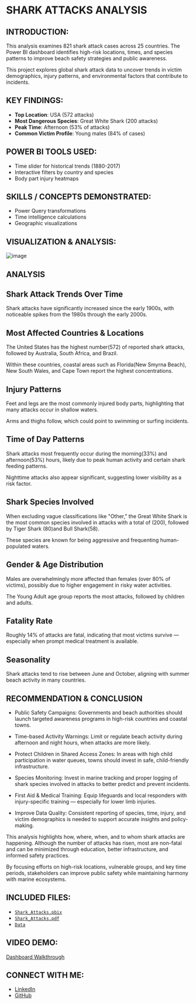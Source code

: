 # SHARK ATTACKS ANALYSIS

## INTRODUCTION:
This analysis examines 821 shark attack cases across 25 countries. The Power BI dashboard identifies high-risk locations, times, and species patterns to improve beach safety strategies and public awareness.  

This project explores global shark attack data to uncover trends in victim demographics, injury patterns, and environmental factors that contribute to incidents.  

## KEY FINDINGS: 
- **Top Location**: USA (572 attacks)  
- **Most Dangerous Species**: Great White Shark (200 attacks)  
- **Peak Time**: Afternoon (53% of attacks)  
- **Common Victim Profile**: Young males (84% of cases)  

## POWER BI TOOLS USED:   
- Time slider for historical trends (1880-2017)  
- Interactive filters by country and species  
- Body part injury heatmaps  

## SKILLS / CONCEPTS DEMONSTRATED:  
- Power Query transformations  
- Time intelligence calculations  
- Geographic visualizations  

## VISUALIZATION & ANALYSIS:  
![image](https://github.com/user-attachments/assets/683b3edc-5bfe-4741-87a6-6aec232e7505)

## ANALYSIS  
## Shark Attack Trends Over Time 

Shark attacks have significantly increased since the early 1900s, with noticeable spikes from the 1980s through the early 2000s.

## Most Affected Countries & Locations 

The United States has the highest number(572) of reported shark attacks, followed by Australia, South Africa, and Brazil.

Within these countries, coastal areas such as Florida(New Smyrna Beach), New South Wales, and Cape Town report the highest concentrations.

## Injury Patterns 

Feet and legs are the most commonly injured body parts, highlighting that many attacks occur in shallow waters.

Arms and thighs follow, which could point to swimming or surfing incidents.

## Time of Day Patterns 

Shark attacks most frequently occur during the morning(33%) and afternoon(53%) hours, likely due to peak human activity and certain shark feeding patterns.

Nighttime attacks also appear significant, suggesting lower visibility as a risk factor.

## Shark Species Involved 

When excluding vague classifications like "Other," the Great White Shark is the most common species involved in attacks with a total of (200), followed by Tiger Shark (80)and Bull Shark(58).

These species are known for being aggressive and frequenting human-populated waters.

## Gender & Age Distribution 

Males are overwhelmingly more affected than females (over 80% of victims), possibly due to higher engagement in risky water activities.

The Young Adult age group reports the most attacks, followed by children and adults.

## Fatality Rate 

Roughly 14% of attacks are fatal, indicating that most victims survive — especially when prompt medical treatment is available.

## Seasonality

Shark attacks tend to rise between June and October, aligning with summer beach activity in many countries.
## RECOMMENDATION & CONCLUSION
- Public Safety Campaigns: Governments and beach authorities should launch targeted awareness programs in high-risk countries and coastal towns.

- Time-based Activity Warnings: Limit or regulate beach activity during afternoon and night hours, when attacks are more likely.

- Protect Children in Shared Access Zones: In areas with high child participation in water queues, towns should invest in safe, child-friendly infrastructure.

- Species Monitoring: Invest in marine tracking and proper logging of shark species involved in attacks to better predict and prevent incidents.

- First Aid & Medical Training: Equip lifeguards and local responders with injury-specific training — especially for lower limb injuries.

- Improve Data Quality: Consistent reporting of species, time, injury, and victim demographics is needed to support accurate insights and policy-making.

This analysis highlights how, where, when, and to whom shark attacks are happening. Although the number of attacks has risen, most are non-fatal and can be minimized through education, better infrastructure, and informed safety practices. 

By focusing efforts on high-risk locations, vulnerable groups, and key time periods, stakeholders can improve public safety while maintaining harmony with marine ecosystems.

## INCLUDED FILES:  
- [`Shark_Attacks.pbix`](https://drive.google.com/open?id=1M95yhRL4rHEbU9NTqKxP5WAqgQAXaoXb&usp=drive_fs)
- [`Shark_Attacks.pdf`](https://drive.google.com/open?id=1PjRsmgimeinPcaYoNO-j37NFsPMZIGlZ&usp=drive_fs)
- [`Data`](https://docs.google.com/spreadsheets/d/1AUaL6M0yvLXEnoowcAL27WZg78I7R_QZuF-4YPQqpZY/edit#gid=1184588060)    

## VIDEO DEMO:  
[Dashboard Walkthrough](https://youtu.be/lKkeTxyvnyo?si=EwmDu1BMVL_ZnJQC)  

## CONNECT WITH ME:  
- [LinkedIn](https://www.linkedin.com/in/ochede-faith-15207a224) 
- [GitHub](https://github.com/Ochede-faith1999)  
